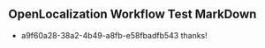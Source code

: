 ## OpenLocalization Workflow Test MarkDown
* a9f60a28-38a2-4b49-a8fb-e58fbadfb543 thanks!

<!--HONumber=Aug16_HO3-->


